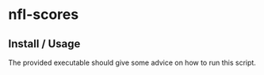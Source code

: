 # nfl-scores

## Install / Usage 

The provided executable should give some advice on how to run this script. 
